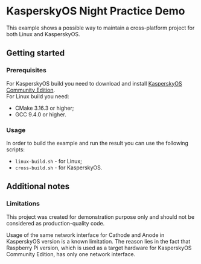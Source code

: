 # KasperskyOS Night Practice Demo

This example shows a possible way to maintain a cross-platform project for both Linux and KasperskyOS.

## Getting started

### Prerequisites

For KasperskyOS build you need to download and install
[KasperskyOS Community Edition](https://os.kaspersky.com/development/download/).  
For Linux build you need:
* CMake 3.16.3 or higher;
* GCC 9.4.0 or higher.

### Usage

In order to build the example and run the result you can use the following scripts:
* `linux-build.sh` - for Linux;
* `cross-build.sh` - for KasperskyOS.

## Additional notes

### Limitations

This project was created for demonstration purpose only and should not be considered as production-quality code.

Usage of the same network interface for Cathode and Anode in KasperskyOS version is a known limitation. 
The reason lies in the fact that Raspberry Pi version, which is used as a target hardware for KasperskyOS Community
Edition, has only one network interface.
